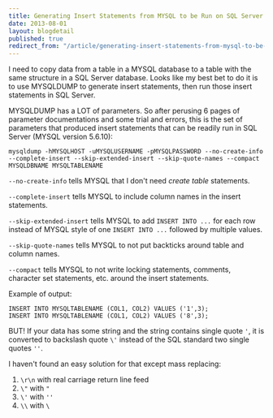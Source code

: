 ```yaml
---
title: Generating Insert Statements from MYSQL to be Run on SQL Server
date: 2013-08-01
layout: blogdetail
published: true
redirect_from: "/article/generating-insert-statements-from-mysql-to-be-run-on-sql-server/"
---
```


I need to copy data from a table in a MYSQL database to a table with the same structure in a SQL Server database. Looks like my best bet to do it is to use MYSQLDUMP to generate insert statements, then run those insert statements in SQL Server.

MYSQLDUMP has a LOT of parameters. So after perusing 6 pages of parameter documentations and some trial and errors, this is the set of parameters that produced insert statements that can be readily run in SQL Server (MYSQL version 5.6.10):

    mysqldump -hMYSQLHOST -uMYSQLUSERNAME -pMYSQLPASSWORD --no-create-info --complete-insert --skip-extended-insert --skip-quote-names --compact MYSQLDBNAME MYSQLTABLENAME

`--no-create-info` tells MYSQL that I don't need _create table_ statements.

`--complete-insert` tells MYSQL to include column names in the insert statements.

`--skip-extended-insert` tells MYSQL to add `INSERT INTO ...` for each row instead of MYSQL style of one `INSERT INTO ...` followed by multiple values.

`--skip-quote-names` tells MYSQL to not put backticks around table and column names.

`--compact` tells MYSQL to not write locking statements, comments, character set statements, etc. around the insert statements.

Example of output:

    INSERT INTO MYSQLTABLENAME (COL1, COL2) VALUES ('1',3);
    INSERT INTO MYSQLTABLENAME (COL1, COL2) VALUES ('8',3);

BUT! If your data has some string and the string contains single quote `'`, it is converted to backslash quote `\'` instead of the SQL standard two single quotes `''`.

I haven't found an easy solution for that except mass replacing:

1. `\r\n` with real carriage return line feed
1. `\"` with `"`
1. `\'` with `''`
1. `\\` with `\`
